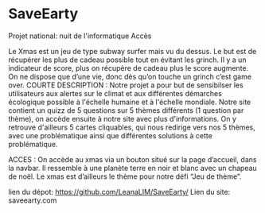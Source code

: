 # SaveEarty

Projet national: nuit de l'informatique
Accès 

Le Xmas est un jeu de type subway surfer mais vu du dessus. Le but est de récupérer les plus de cadeau possible tout en évitant les grinch. Il y a un indicateur de score, plus on récupère de cadeau plus le score augmente. On ne dispose que d’une vie, donc dès qu’on touche un grinch c’est game over.
COURTE DESCRIPTION : 
Notre projet a pour but de sensibilser les utilisateurs aux alertes sur le climat et aux différentes démarches écologique possible à l'échelle humaine et à l'échelle mondiale. Notre site contient un quizz de 5 questions sur 5 thèmes différents (1 question par thème), on accède ensuite à notre site avec plus d'informations. On y retrouve d'ailleurs 5 cartes cliquables, qui nous redirige vers nos 5 thèmes, avec une problématique ainsi que différentes solutions à cette problématique. 

ACCES : On accède au xmas via un bouton situé sur la page d’accueil, dans la navbar. Il ressemble à une planète terre en noir et blanc avec un chapeau de noël. Le xmas est d’ailleurs le thème pour notre défi “Jeu de thème”.

lien du dépot: https://github.com/LeanaLIM/SaveEarty/
Lien du site: saveearty.com
